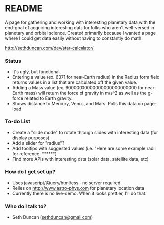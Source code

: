 # README #

A page for gathering and working with interesting planetary data with the end-goal of acquiring interesting data for folks who aren't well-versed in planetary and orbital science. Created primarily because I wanted a page where I could get data easily without having to constantly do math.

http://sethduncan.com/dev/star-calculator/

### Status ###

* It's ugly, but functional.
* Entering a value (ex. 6371 for near-Earth radius) in the Radius form field returns values in a list that are calculated off the given value.
* Adding a Mass value (ex. 60000000000000000000000000 for near-Earth mass) will return the force of gravity in m/s^2 as well as the g-force related to Earth gravity.
* Shows distance to Mercury, Venus, and Mars. Polls this data on page-load.

### To-do List ###

* Create a "slide mode" to rotate through slides with interesting data (for display purposes)
* Add a slider for "radius"?
* Add tooltips with suggested values (i.e. "Here are some example radii for reference: ******)
* Find more APIs with interesting data (solar data, satellite data, etc)

### How do I get set up? ###

* Uses javascript/jQuery/html/css - no server required
* Relies on http://www.astro-phys.com for planetary location data
* Currently there is no live-demo. When it looks prettier, I'll do that.

### Who do I talk to? ###

* Seth Duncan (sethduncan@gmail.com)
